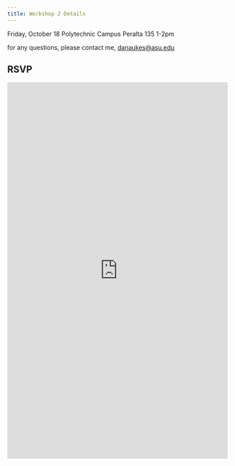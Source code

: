```yaml
---
title: Workshop 2 Details
---
```


Friday, October 18
Polytechnic Campus
Peralta 135
1-2pm

for any questions, please contact me, <danaukes@asu.edu>

## RSVP
<iframe src="https://docs.google.com/forms/d/e/1FAIpQLSfXmc63APiwh4zR_8Sd5JEABB36Mi9dKXXfi2IOECdHXRk7yQ/viewform?embedded=true" width="100%" height="858" frameborder="0" marginheight="0" marginwidth="0">Loading…</iframe>
